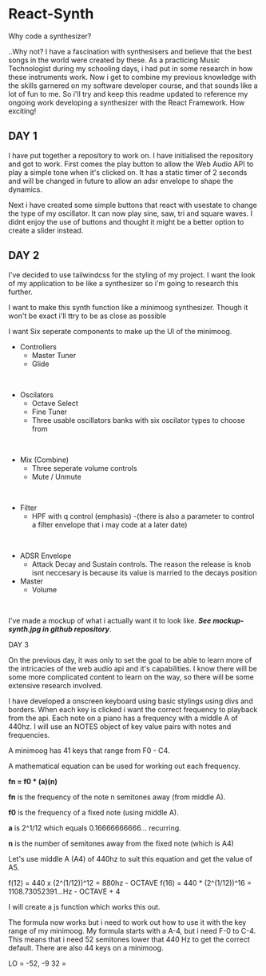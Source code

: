# React-Synth

Why code a synthesizer?

..Why not? I have a fascination with synthesisers and believe that the best songs in the world were created by these. As a practicing Music Technologist during my schooling days, i had put in some research in how these instruments work. Now i get to combine my previous knowledge with the skills garnered on my software developer course, and that sounds like a lot of fun to me. So i'll try and keep this readme updated to reference my ongoing work developing a synthesizer with the React Framework. How exciting!

## DAY 1

I have put together a repository to work on. I have initialised the repository and got to work. First comes the play button to allow the Web Audio API to play a simple tone when it's clicked on. It has a static timer of 2 seconds and will be changed in future to allow an adsr envelope to shape the dynamics.

Next i have created some simple buttons that react with usestate to change the type of my oscillator. It can now play sine, saw, tri and square waves.
I didnt enjoy the use of buttons and thought it might be a better option to create a slider instead.

## DAY 2

I've decided to use tailwindcss for the styling of my project. I want the look of my application to be like a synthesizer so i'm going to research this further. 

I want to make this synth function like a minimoog synthesizer. Though it won't be exact i'll ttry to be as close as possible

I want Six seperate components to make up the UI of the minimoog.

  - Controllers
    - Master Tuner
    - Glide

<br>

  - Oscilators
    - Octave Select
    - Fine Tuner
    - Three usable oscillators banks with six oscilator types to choose from

<br>

  - Mix (Combine)
    - Three seperate volume controls
    - Mute / Unmute

<br>

  - Filter
    - HPF with q control (emphasis)
    -(there is also a parameter to control a filter envelope that i may code at a later date)

<br>

  - ADSR Envelope
    - Attack Decay and Sustain controls. The reason the release is knob isnt neccesary is because its value is married to the decays position 
  - Master 
    - Volume

<br>

I've made a mockup of what i actually want it to look like. ***See mockup-synth.jpg in github repository***.

DAY 3

On the previous day, it was only to set the goal to be able to learn more of the intricacies of the web audio api and it's capabilities. I know there will be some more complicated content to learn on the way, so there will be some extensive research involved.

I have developed a onscreen keyboard using basic stylings using divs and borders. When each key is clicked i want the correct frequency to playback from the api. Each note on a piano has a frequency with a middle A of 440hz. I will use an NOTES object of key value pairs with notes and frequencies. 

A minimoog has 41 keys that range from F0 - C4.

A mathematical equation can be used for working out each frequency. 

**fn = f0 * (a)(n)**

**fn** is the frequency of the note n semitones away (from middle A).

**f0** is the frequency of a fixed note (using middle A).

**a** is 2^1/12 which equals 0.16666666666... recurring.

**n** is the number of semitones away from the fixed note (which is A4)

Let's use middle A (A4) of 440hz to suit this equation and get the value of A5.

f(12) = 440 x (2^(1/12))^12 = 880hz - OCTAVE
f(16) = 440 * (2^(1/12))^16 = 1108.73052391...Hz - OCTAVE + 4

I will create a js function which works this out.

The formula now works but i need to work out how to use it with the key range of my minimoog. My formula starts with a A-4, but i need F-0 to C-4. This means that i need 52 semitones lower that 440 Hz to get the correct default. There are also 44 keys on a minimoog.

LO = -52, -9
32 = 